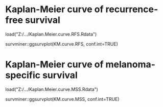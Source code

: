 # Kaplan-Meier curve of recurrence-free survival
load("Z:/.../Kaplan.Meier.curve.RFS.Rdata")

survminer::ggsurvplot(KM.curve.RFS, conf.int=TRUE)


# Kaplan-Meier curve of melanoma-specific survival 
load("Z:/.../Kaplan.Meier.curve.MSS.Rdata")

survminer::ggsurvplot(KM.curve.MSS, conf.int=TRUE)
